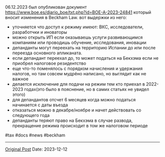 06.12.2023 был опубликован документ https://www.boe.es/diario_boe/txt.php?id=BOE-A-2023-24841 который вносит изменения в Beckham Law. вот выдержки из него:
- уточняется что доступ к режиму имеют: ВКС, исследователи, разработчки и иноваторы
- можно открыть ИП если оказываешь услуги развивающимся компаниям или проводишь обучение, исследования, иновации
- депанданты могут переехать на территорию Испании до или после переезда основного апликаната.
- если депандант переехал до, то может податься на Бекхэма если не приобрел налоговое резидентство
- еще что-то поменялось с порядком начисления и удержания налогов, но там совсем мудрёно написано, но выглядит как не важное
- делается исключение для подачи на режим тем кто приехал в 2022-2023 годах(это было в пояснение, но в самих статьях не увидел этого)
- для депандантов отсчет 6 месяцев когда можно податься начинается с даты въезда
- отказаться можно в декабре/ноябре и начет действовать со следующего года
- депанданты теряют право на Бекхэма в случае развода, прекращение режима происходит в том же налоговом периоде

#tax #docs #news #beckham

---
[Original Post](https://t.me/lev2tarragona/1786)
Date: 2023-12-12

